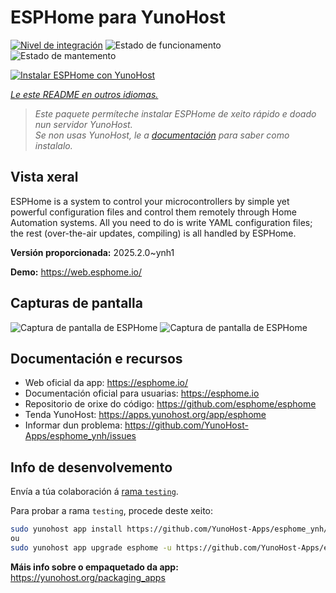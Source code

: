 <!--
NOTA: Este README foi creado automáticamente por <https://github.com/YunoHost/apps/tree/master/tools/readme_generator>
NON debe editarse manualmente.
-->

# ESPHome para YunoHost

[![Nivel de integración](https://apps.yunohost.org/badge/integration/esphome)](https://ci-apps.yunohost.org/ci/apps/esphome/)
![Estado de funcionamento](https://apps.yunohost.org/badge/state/esphome)
![Estado de mantemento](https://apps.yunohost.org/badge/maintained/esphome)

[![Instalar ESPHome con YunoHost](https://install-app.yunohost.org/install-with-yunohost.svg)](https://install-app.yunohost.org/?app=esphome)

*[Le este README en outros idiomas.](./ALL_README.md)*

> *Este paquete permíteche instalar ESPHome de xeito rápido e doado nun servidor YunoHost.*  
> *Se non usas YunoHost, le a [documentación](https://yunohost.org/install) para saber como instalalo.*

## Vista xeral

ESPHome is a system to control your microcontrollers by simple yet powerful configuration files and control them remotely through Home Automation systems. All you need to do is write YAML configuration files; the rest (over-the-air updates, compiling) is all handled by ESPHome.


**Versión proporcionada:** 2025.2.0~ynh1

**Demo:** <https://web.esphome.io/>

## Capturas de pantalla

![Captura de pantalla de ESPHome](./doc/screenshots/hero.png)
![Captura de pantalla de ESPHome](./doc/screenshots/screenshot.png)

## Documentación e recursos

- Web oficial da app: <https://esphome.io/>
- Documentación oficial para usuarias: <https://esphome.io>
- Repositorio de orixe do código: <https://github.com/esphome/esphome>
- Tenda YunoHost: <https://apps.yunohost.org/app/esphome>
- Informar dun problema: <https://github.com/YunoHost-Apps/esphome_ynh/issues>

## Info de desenvolvemento

Envía a túa colaboración á [rama `testing`](https://github.com/YunoHost-Apps/esphome_ynh/tree/testing).

Para probar a rama `testing`, procede deste xeito:

```bash
sudo yunohost app install https://github.com/YunoHost-Apps/esphome_ynh/tree/testing --debug
ou
sudo yunohost app upgrade esphome -u https://github.com/YunoHost-Apps/esphome_ynh/tree/testing --debug
```

**Máis info sobre o empaquetado da app:** <https://yunohost.org/packaging_apps>
